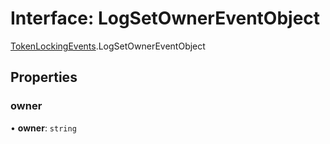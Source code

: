 # Interface: LogSetOwnerEventObject

[TokenLockingEvents](../modules/TokenLockingEvents.md).LogSetOwnerEventObject

## Properties

### owner

• **owner**: `string`
